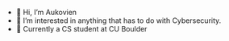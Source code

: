 - 👋 Hi, I’m Aukovien
- 👀 I’m interested in anything that has to do with Cybersecurity.
- 🌱 Currently a CS student at CU Boulder

<!--- 
- 💞️ I’m looking to collaborate on ...
- 📫 How to reach me ...
--->

<!---
-![Top Langs](https://github-readme-stats.vercel.app/api/top-langs/?username=aukovien&hide=html,shell&theme=tokyonight)
--->

<!---
Aukovien/Aukovien is a ✨ special ✨ repository because its `README.md` (this file) appears on your GitHub profile.
You can click the Preview link to take a look at your changes.
--->
